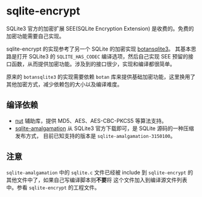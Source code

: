 
sqlite-encrypt
===

SQLite3 官方的加密扩展 SEE(SQLite Encryption Extension) 是收费的。免费的加密功能需要自己实现。

sqlite-encrypt 的实现参考了另一个 SQLite 的加密实现 [botansqlite3](https://github.com/OlivierJG/botansqlite3)。
其基本思路是打开 SQLite3 的 `SQLITE_HAS_CODEC` 编译选项，然后自己实现 SEE 预留的接口函数，从而提供加密功能。涉及到的接口很少，实现和编译都很简单。

原来的 `botansqlite3` 的实现需要依赖 `botan` 库来提供基础加密功能，这里换用了其他加密方式，减少依赖包的大小以及编译难度。

编译依赖
---
* [nut](https://github.com/jingqi/nut) 辅助库，提供 MD5、AES、AES-CBC-PKCS5 等算法支持。
* [sqlite-amalgamation](http://www.sqlite.org/amalgamation.html) 从 SQLite3 官方下载即可，是 SQLite 源码的一种压缩发布方式，
目前已知支持的版本是 `sqlite-amalgamation-3150100`。

注意
---
`sqlite-amalgamation` 中的 `sqlite.c` 文件已经被 include 到 `sqlite-encrypt` 的其他文件中了，如果自己写编译脚本则**不要**将
这个文件加入到编译源文件列表中。参看 `sqlite-encrypt` 的工程文件。
